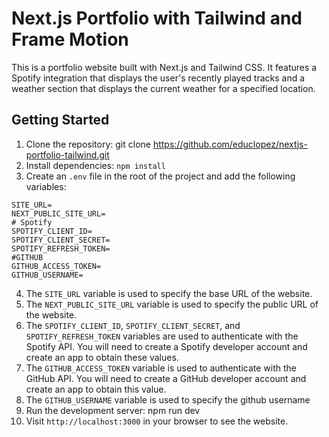 # Next.js Portfolio with Tailwind and Frame Motion
This is a portfolio website built with Next.js and Tailwind CSS. It features a Spotify integration that displays the user's recently played tracks and a weather section that displays the current weather for a specified location.

## Getting Started
1. Clone the repository: git clone https://github.com/educlopez/nextjs-portfolio-tailwind.git
2. Install dependencies: `npm install`
3. Create an `.env` file in the root of the project and add the following variables:

```env
SITE_URL=
NEXT_PUBLIC_SITE_URL=
# Spotify
SPOTIFY_CLIENT_ID=
SPOTIFY_CLIENT_SECRET=
SPOTIFY_REFRESH_TOKEN=
#GITHUB
GITHUB_ACCESS_TOKEN=
GITHUB_USERNAME=
```

4. The `SITE_URL` variable is used to specify the base URL of the website.
5. The `NEXT_PUBLIC_SITE_URL` variable is used to specify the public URL of the website.
6. The `SPOTIFY_CLIENT_ID`, `SPOTIFY_CLIENT_SECRET`, and `SPOTIFY_REFRESH_TOKEN` variables are used to authenticate with the Spotify API. You will need to create a Spotify developer account and create an app to obtain these values.
7. The `GITHUB_ACCESS_TOKEN` variable is used to authenticate with the GitHub API. You will need to create a GitHub developer account and create an app to obtain this value.
8. The `GITHUB_USERNAME` variable is used to specify the github username
9. Run the development server: npm run dev
10. Visit `http://localhost:3000` in your browser to see the website.
